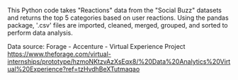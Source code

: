 This Python code takes "Reactions" data from the "Social Buzz" datasets and returns the top 5 categories based on user reactions. Using the pandas package, '.csv' files are imported, cleaned, merged, grouped, and sorted to perform data analysis.

Data source: Forage - Accenture - Virtual Experience Project
https://www.theforage.com/virtual-internships/prototype/hzmoNKtzvAzXsEqx8/%20Data%20Analytics%20Virtual%20Experience?ref=tzHvdhBeXTutmaqao
